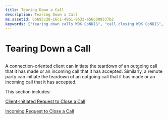 ```yaml
---
title: Tearing Down a Call
description: Tearing Down a Call
ms.assetid: 6b695c28-16c1-4961-9633-e56c009337b2
keywords: ["tearing down calls WDK CoNDIS", "call closing WDK CoNDIS", "closing calls", "connection-oriented NDIS WDK , call closing", "CoNDIS WDK networking , call closing", "outgoing calls WDK CoNDIS", "call managers WDK networking , call closing"]
---
```


# Tearing Down a Call


## <a href="" id="ddk-tearing-down-a-call-ng"></a>


A connection-oriented client can initiate the teardown of an outgoing call that it has made or an incoming call that it has accepted. Similarly, a remote party can initiate the teardown of an outgoing call that it has made or an incoming call that it has accepted.

This section includes:

[Client-Initiated Request to Close a Call](client-initiated-request-to-close-a-call.md)

[Incoming Request to Close a Call](incoming-request-to-close-a-call.md)

 

 





